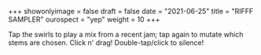 +++
showonlyimage = false
draft = false
date = "2021-06-25"
title = "RIFFF SAMPLER"
ourospect = "yep"
weight = 10
+++

Tap the swirls to play a mix from a recent jam; tap again to mutate which stems are chosen. Click n' drag! Double-tap/click to silence!

<!--more-->
